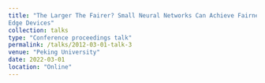 ```yaml
---
title: "The Larger The Fairer? Small Neural Networks Can Achieve Fairness for
Edge Devices"
collection: talks
type: "Conference proceedings talk"
permalink: /talks/2012-03-01-talk-3
venue: "Peking University"
date: 2022-03-01
location: "Online"
---
```


